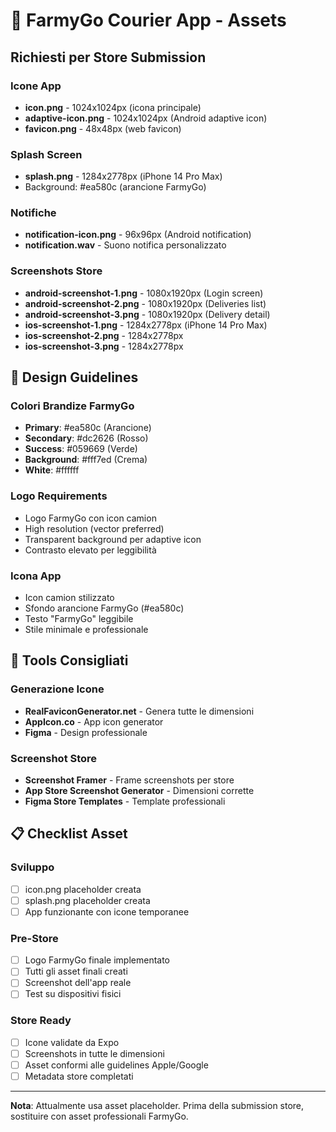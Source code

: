 # 🎨 FarmyGo Courier App - Assets

## Richiesti per Store Submission

### Icone App
- **icon.png** - 1024x1024px (icona principale)
- **adaptive-icon.png** - 1024x1024px (Android adaptive icon)
- **favicon.png** - 48x48px (web favicon)

### Splash Screen
- **splash.png** - 1284x2778px (iPhone 14 Pro Max)
- Background: #ea580c (arancione FarmyGo)

### Notifiche
- **notification-icon.png** - 96x96px (Android notification)
- **notification.wav** - Suono notifica personalizzato

### Screenshots Store
- **android-screenshot-1.png** - 1080x1920px (Login screen)
- **android-screenshot-2.png** - 1080x1920px (Deliveries list)
- **android-screenshot-3.png** - 1080x1920px (Delivery detail)
- **ios-screenshot-1.png** - 1284x2778px (iPhone 14 Pro Max)
- **ios-screenshot-2.png** - 1284x2778px
- **ios-screenshot-3.png** - 1284x2778px

## 🎨 Design Guidelines

### Colori Brandize FarmyGo
- **Primary**: #ea580c (Arancione)
- **Secondary**: #dc2626 (Rosso)
- **Success**: #059669 (Verde)
- **Background**: #fff7ed (Crema)
- **White**: #ffffff

### Logo Requirements
- Logo FarmyGo con icon camion
- High resolution (vector preferred)
- Transparent background per adaptive icon
- Contrasto elevato per leggibilità

### Icona App
- Icon camion stilizzato
- Sfondo arancione FarmyGo (#ea580c)
- Testo "FarmyGo" leggibile
- Stile minimale e professionale

## 🔧 Tools Consigliati

### Generazione Icone
- **RealFaviconGenerator.net** - Genera tutte le dimensioni
- **AppIcon.co** - App icon generator
- **Figma** - Design professionale

### Screenshot Store
- **Screenshot Framer** - Frame screenshots per store
- **App Store Screenshot Generator** - Dimensioni corrette
- **Figma Store Templates** - Template professionali

## 📋 Checklist Asset

### Sviluppo
- [ ] icon.png placeholder creata
- [ ] splash.png placeholder creata
- [ ] App funzionante con icone temporanee

### Pre-Store
- [ ] Logo FarmyGo finale implementato
- [ ] Tutti gli asset finali creati
- [ ] Screenshot dell'app reale
- [ ] Test su dispositivi fisici

### Store Ready
- [ ] Icone validate da Expo
- [ ] Screenshots in tutte le dimensioni
- [ ] Asset conformi alle guidelines Apple/Google
- [ ] Metadata store completati

---

**Nota**: Attualmente usa asset placeholder. Prima della submission store, sostituire con asset professionali FarmyGo.